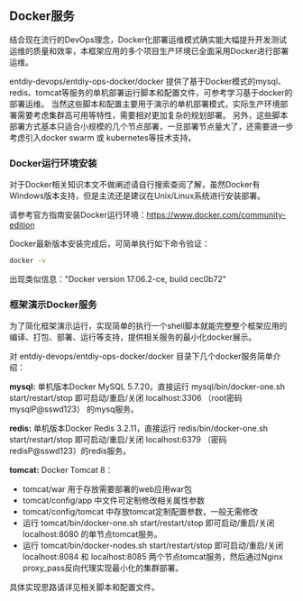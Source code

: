 ## Docker服务

结合现在流行的DevOps理念，Docker化部署运维模式确实能大幅提升开发测试运维的质量和效率，本框架应用的多个项目生产环境已全面采用Docker进行部署运维。

entdiy-devops/entdiy-ops-docker/docker 提供了基于Docker模式的mysql、redis、tomcat等服务的单机部署运行脚本和配置文件，可参考学习基于docker的部署运维。
当然这些脚本和配置主要用于演示的单机部署模式，实际生产环境部署需要考虑集群高可用等特性，需要相对更加复杂的规划部署。
另外，这些脚本部署方式基本只适合小规模的几个节点部署，一旦部署节点量大了，还需要进一步考虑引入docker swarm 或 kubernetes等技术支持。

### Docker运行环境安装

对于Docker相关知识本文不做阐述请自行搜索查阅了解，虽然Docker有Windows版本支持，但是主流还是建议在Unix/Linux系统进行安装部署。

请参考官方指南安装Docker运行环境：https://www.docker.com/community-edition

Docker最新版本安装完成后，可简单执行如下命令验证：

``` bash
docker -v
```

出现类似信息："Docker version 17.06.2-ce, build cec0b72"


### 框架演示Docker服务

为了简化框架演示运行，实现简单的执行一个shell脚本就能完整整个框架应用的编译、打包、部署、运行等支持，提供相关服务的最小化docker展示。

对 entdiy-devops/entdiy-ops-docker/docker 目录下几个docker服务简单介绍：

**mysql:** 单机版本Docker MySQL 5.7.20，直接运行 mysql/bin/docker-one.sh start/restart/stop 即可启动/重启/关闭 localhost:3306 （root密码mysqlP@sswd123） 的mysq服务。

**redis:** 单机版本Docker Redis 3.2.11，直接运行 redis/bin/docker-one.sh start/restart/stop 即可启动/重启/关闭 localhost:6379 （密码redisP@sswd123）的redis服务。

**tomcat:** Docker Tomcat 8：

* tomcat/war 用于存放需要部署的web应用war包
* tomcat/config/app 中文件可定制修改相关属性参数
* tomcat/config/tomcat 中存放tomcat定制配置参数，一般无需修改
* 运行 tomcat/bin/docker-one.sh start/restart/stop 即可启动/重启/关闭 localhost:8080 的单节点tomcat服务。
* 运行 tomcat/bin/docker-nodes.sh start/restart/stop 即可启动/重启/关闭 localhost:8084 和 localhost:8085 两个节点tomcat服务，然后通过Nginx proxy_pass反向代理实现最小化的集群部署。

具体实现思路请详见相关脚本和配置文件。






